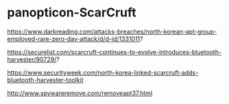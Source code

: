 # panopticon-ScarCruft

https://www.darkreading.com/attacks-breaches/north-korean-apt-group-employed-rare-zero-day-attack/d/d-id/1331011?

https://securelist.com/scarcruft-continues-to-evolve-introduces-bluetooth-harvester/90729/?

https://www.securityweek.com/north-korea-linked-scarcruft-adds-bluetooth-harvester-toolkit

http://www.spywareremove.com/removeapt37.html
